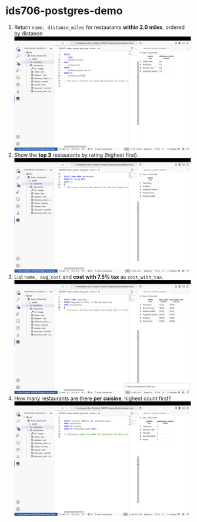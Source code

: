 # ids706-postgres-demo
1. Return `name, distance_miles` for restaurants **within 2.0 miles**, ordered by distance.
   ![Query_Result_1.png](Query_Result_1.png)
2. Show the **top 3** restaurants by rating (highest first).
   ![Query_Result_2.png](Query_Result_2.png)
3. List `name, avg_cost` and **cost with 7.5% tax** as `cost_with_tax`.
   ![Query_Result_3.png](Query_Result_3.png)
4. How many restaurants are there **per cuisine**, highest count first?
   ![Query_Result_4.png](Query_Result_4.png)
